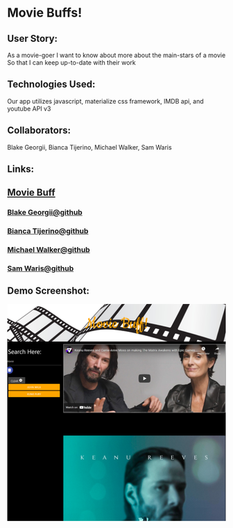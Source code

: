 # Movie Buffs!




## User Story: 

As a movie-goer
I want to know about more about the main-stars of a movie 
So that I can keep up-to-date with their work

## Technologies Used:
Our app utilizes javascript, materialize css framework, IMDB api, and youtube API v3

## Collaborators: 
Blake Georgii, Bianca Tijerino, Michael Walker, Sam Waris

## Links:
## [Movie Buff](https://btijerino16.github.io/movie-buff/)
### [Blake Georgii@github](https://github.com/blake-georgii)
### [Bianca Tijerino@github](https://github.com/btijerino16)
### [Michael Walker@github](https://github.com/michaelwwalker42)
### [Sam Waris@github](https://github.com/giyu1)
##  Demo Screenshot:
![screenshot](/assets/images/movie-buff-screenshot.png)








